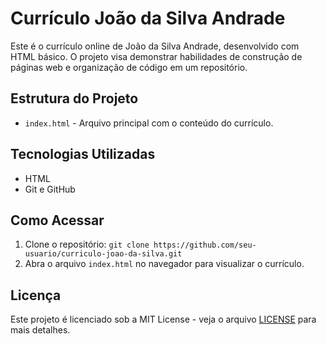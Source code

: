 # Currículo João da Silva Andrade

Este é o currículo online de João da Silva Andrade, desenvolvido com HTML básico. O projeto visa demonstrar habilidades de construção de páginas web e organização de código em um repositório.

## Estrutura do Projeto

- `index.html` - Arquivo principal com o conteúdo do currículo.

## Tecnologias Utilizadas

- HTML
- Git e GitHub

## Como Acessar

1. Clone o repositório: `git clone https://github.com/seu-usuario/curriculo-joao-da-silva.git`
2. Abra o arquivo `index.html` no navegador para visualizar o currículo.

## Licença

Este projeto é licenciado sob a MIT License - veja o arquivo [LICENSE](LICENSE) para mais detalhes.
